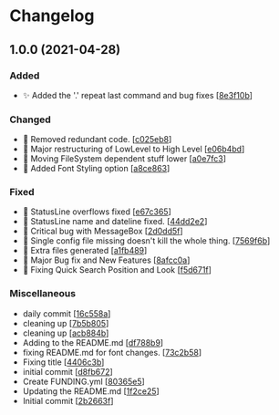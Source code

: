 # Changelog

<a name="1.0.0"></a>
## 1.0.0 (2021-04-28)

### Added

- ✨ Added the &#x27;.&#x27; repeat last command and bug fixes [[8e3f10b](https://github.com/raguay/ModalFileManager/commit/8e3f10be554d12484ab61abd0581200138fb57d7)]

### Changed

- 🎨 Removed redundant code. [[c025eb8](https://github.com/raguay/ModalFileManager/commit/c025eb8ace917053dfbe1b4a06757e1fb54ef0bc)]
- 🎨 Major restructuring of LowLevel to High Level [[e06b4bd](https://github.com/raguay/ModalFileManager/commit/e06b4bd3d2f6e7bdcbdd0ebb4fa61d1731d2ad3a)]
- 🎨 Moving FileSystem dependent stuff lower [[a0e7fc3](https://github.com/raguay/ModalFileManager/commit/a0e7fc324eecf9fd3878978e3e6ec15175666a15)]
- 💄 Added Font Styling option [[a8ce863](https://github.com/raguay/ModalFileManager/commit/a8ce8630f97b82d296ada9c68ab28227124cd411)]

### Fixed

- 🐛 StatusLine overflows fixed [[e67c365](https://github.com/raguay/ModalFileManager/commit/e67c365bebe55a01cb912db0ba76ef64d6e3bcf2)]
- 🐛 StatusLine name and dateline fixed. [[44dd2e2](https://github.com/raguay/ModalFileManager/commit/44dd2e2c8861a0dfc819d8ada4489a974e14caae)]
- 🐛 Critical bug with MessageBox [[2d0dd5f](https://github.com/raguay/ModalFileManager/commit/2d0dd5f8384cafa3ca106232fcf5a85d5c7293e1)]
- 🐛 Single config file missing doesn&#x27;t kill the whole thing. [[7569f6b](https://github.com/raguay/ModalFileManager/commit/7569f6bd361832db2e42a1994872c968d072ed95)]
- 🐛 Extra files generated [[a1fb489](https://github.com/raguay/ModalFileManager/commit/a1fb4896803f48af3a2602b1ca15cd8539c5779a)]
- 🐛 Major Bug fix and New Features [[8afcc0a](https://github.com/raguay/ModalFileManager/commit/8afcc0a966fa626bc26f9e3554a557c5f041f1c2)]
- 🐛 Fixing Quick Search Position and Look [[f5d671f](https://github.com/raguay/ModalFileManager/commit/f5d671f87764be8ec7602b1930737857170b73da)]

### Miscellaneous

-  daily commit [[16c558a](https://github.com/raguay/ModalFileManager/commit/16c558a8c657e71ee801ed74c1e440c0bfa678b1)]
-  cleaning up [[7b5b805](https://github.com/raguay/ModalFileManager/commit/7b5b8057b74ce5980949bae6564bb1290d19bd95)]
-  cleaning up [[acb884b](https://github.com/raguay/ModalFileManager/commit/acb884bf8d1a3b32a555603f5af644b5fb98a06a)]
-  Adding to the README.md [[df788b9](https://github.com/raguay/ModalFileManager/commit/df788b993b19fc8e6c3cae60a7db46d58229507d)]
-  fixing README.md for font changes. [[73c2b58](https://github.com/raguay/ModalFileManager/commit/73c2b5872b8cec1e8f21fef39df4cf5a4ab614da)]
-  Fixing title [[4406c3b](https://github.com/raguay/ModalFileManager/commit/4406c3b64d054a88b7b4d088817f7282f5be568f)]
-  initial commit [[d8fb672](https://github.com/raguay/ModalFileManager/commit/d8fb6726c746dfa10b4a8f29ec1e37c45f06aa37)]
-  Create FUNDING.yml [[80365e5](https://github.com/raguay/ModalFileManager/commit/80365e51dcba76d70a231fa6d3def17c5898087f)]
-  Updating the README.md [[1f2ce25](https://github.com/raguay/ModalFileManager/commit/1f2ce25489f71c5406c54c3c8b0bd094657d15a5)]
-  Initial commit [[2b2663f](https://github.com/raguay/ModalFileManager/commit/2b2663fee1c6d1fe2ba25529ddcdf54b1e75ac42)]


